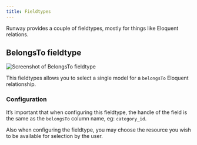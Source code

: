 ```yaml
---
title: Fieldtypes
---
```


Runway provides a couple of fieldtypes, mostly for things like Eloquent relations.

## BelongsTo fieldtype
![Screenshot of BelongsTo fieldtype](/assets/belongs-to-fieldtype.png)

This fieldtypes allows you to select a single model for a `belongsTo` Eloquent relationship.

### Configuration
It’s important that when configuring this fieldtype, the handle of the field is the same as the `belongsTo` column name, eg: `category_id`.

Also when configuring the fieldtype, you may choose the resource you wish to be available for selection by the user.
